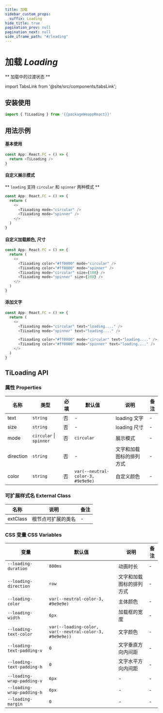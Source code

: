 ```yaml
---
title: 加载
sidebar_custom_props:
  suffix: Loading
hide_title: true
pagination_prev: null
pagination_next: null
side_iframe_path: "#/loading"
---
```


# 加载 _Loading_

** 加载中的过渡状态 **

import TabsLink from '@site/src/components/tabsLink';

<TabsLink id="tiloading-api" />

## 安装使用

```typescript showLineNumbers
import { TiLoading } from '{{packageWeappReact}}'
```

## 用法示例
#### 基本使用

```typescript jsx showLineNumbers
const App: React.FC = () => {
  return <TiLoading />
}
```

#### 自定义展示模式

** `loading` 支持 `circular` 和 `spinner` 两种模式 **

```typescript jsx showLineNumbers
const App: React.FC = () => {
  return (
    <>
      <TiLoading mode="circular" />
      <TiLoading mode="spinner" />
    </>
  )
}
```

#### 自定义加载颜色, 尺寸

```typescript jsx showLineNumbers
const App: React.FC = () => {
  return (
    <>
      <TiLoading color="#ff0000" mode="circular" />
      <TiLoading color="#ff0000" mode="spinner" />
      <TiLoading mode="circular" size={108} />
      <TiLoading mode="spinner" size={108} />
    </>
  )
}
```

#### 添加文字

```typescript jsx showLineNumbers
const App: React.FC = () => {
  return (
    <>
      <TiLoading mode="circular" text="loading...." />
      <TiLoading mode="spinner" text="loading...." />

      <TiLoading color="#ff0000" mode="circular" text="loading...." />
      <TiLoading color="#ff0000" mode="spinner" text="loading...." />
    </>
  )
}
```

## TiLoading API

### 属性 **Properties**

| 名称      | 类型     | 必填 | 默认值     | 说明                                    | 备注 |
| --------- | -------- | ---- | ---------- | --------------------------------------- | ---- |
| text      | `string` | 否   | -          | loading 文字                            |  -    |
| size      | `string` | 否   | -          | loading 尺寸                            |   -   |
| mode      | `circular` \| `spinner` | 否   | `circular` | 展示模式  |     - |
| direction | `string` | 否   | -  | 文字和加载图标的排列方式 |     - |
| color     | `string` | 否   | `var(--neutral-color-3, #9e9e9e)` | 自定义颜色 | - |

### 可扩展样式名 **External Class**

| 名称     | 说明               | 备注 |
| -------- | ------------------ | ---- |
| extClass | 根节点可扩展的类名 | -    |

### CSS 变量 **CSS Variables**

| 变量                     | 默认值 | 说明                     | 备注 |
| ------------------------ | -------- | ---------------- | ---- |
| `--loading-duration`       | `800ms` | 动画时长                 | -    |
| `--loading-direction`      | `row` | 文字和加载图标的排列方式 | -    |
| `--loading-color`          | `var(--neutral-color-3, #9e9e9e)` | 主体颜色                 | -    |
| `--loading-width`          | `6px` | 加载框的宽度  | -    |
| `--loading-text-color`     | `var(--loading-color, var(--neutral-color-3, #9e9e9e))` | 文字颜色  | -    |
| `--loading-text-padding-v` | `0`  | 文字垂直方向内间距       | -    |
| `--loading-text-padding-h` | `0` | 文字水平方向内间距       | -    |
| `--loading-wrap-padding-v` | `6px` | - | - |
| `--loading-wrap-padding-h` | `6px` | - | - |
| `--loading-margin` | `0` | - | - |
